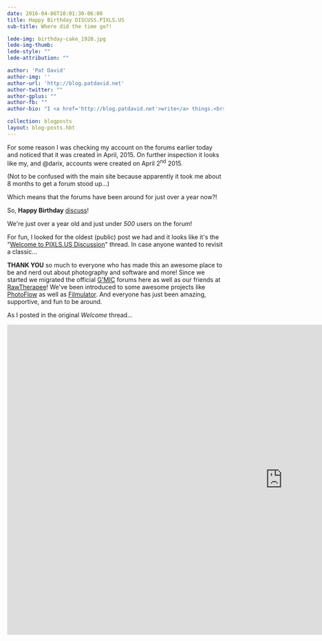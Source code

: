 ```yaml
---
date: 2016-04-06T10:01:30-06:00 
title: Happy Birthday DISCUSS.PIXLS.US
sub-title: Where did the time go?!

lede-img: birthday-cake_1920.jpg
lede-img-thumb: 
lede-style: ""
lede-attribution: ""

author: 'Pat David'
author-img: ''
author-url: 'http://blog.patdavid.net'
author-twitter: ""
author-gplus: ""
author-fb: ""
author-bio: "I <a href='http://blog.patdavid.net'>write</a> things.<br>I <a href='http://www.flickr.com/photos/patdavid'>photograph</a> things.<br>Sometimes they <a href='https://pixls.us'>meet</a>."

collection: blogposts 
layout: blog-posts.hbt
---
```


For some reason I was checking my account on the forums earlier today and noticed that it was created in April, 2015.  On further inspection it looks like my, and @darix, accounts were created on April 2<sup>nd</sup> 2015.

(Not to be confused with the main site because apparently it took me about 8 months to get a forum stood up...)

Which means that the forums have been around for just over a year now?!

So, **Happy Birthday** [discuss][]!

[discuss]: https://discuss.pixls.us

<!-- more -->


We're just over a year old and just under *500* users on the forum!

For fun, I looked for the oldest (public) post we had and it looks like it's the "[Welcome to PIXLS.US Discussion][welcome]" thread.  In case anyone wanted to revisit a classic...

[welcome]: https://discuss.pixls.us/t/welcome-to-pixls-us-discussion/8?u=patdavid



**THANK YOU** so much to everyone who has made this an awesome place to be and nerd out about photography and software and more!  Since we started we migrated the official [G'MIC][] forums here as well as our friends at [RawTherapee][]!
We've been introduced to some awesome projects like [PhotoFlow][] as well as [Filmulator][].  And everyone has just been amazing, supportive, and fun to be around.

[G'MIC]: http://gmic.eu
[RawTherapee]: http://rawtherapee.com
[PhotoFlow]: http://aferrero2707.github.io/PhotoFlow/
[Filmulator]: https://github.com/CarVac/filmulator-gui

As I posted in the original _Welcome_ thread...

<div class='big-vid'>
<div class='fluid-vid'>
<iframe width="1280" height="720" src="https://www.youtube-nocookie.com/embed/StTqXEQ2l-Y?rel=0" frameborder="0" allowfullscreen></iframe>
</div>
</div>

